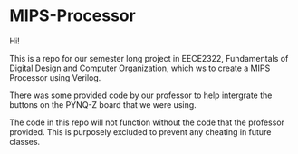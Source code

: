# MIPS-Processor

Hi!

This is a repo for our semester long project in EECE2322, Fundamentals of Digital Design and Computer Organization, which ws to create a MIPS Processor using Verilog. 

There was some provided code by our professor to help intergrate the buttons on the PYNQ-Z board that we were using.

The code in this repo will not function without the code that the professor provided. This is purposely excluded to prevent any cheating in future classes.
